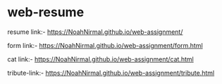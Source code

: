 # web-resume


resume link:-  https://NoahNirmal.github.io/web-assignment/

form link:-    https://NoahNirmal.github.io/web-assignment/form.html

cat link:-   https://NoahNirmal.github.io/web-assignment/cat.html

tribute-link:- https://NoahNirmal.github.io/web-assignment/tribute.html
